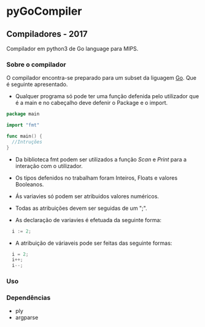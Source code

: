 # pyGoCompiler
## Compiladores - 2017
Compilador em python3 de Go language para MIPS.
### Sobre o compilador
O compilador encontra-se preparado para um subset da liguagem <a href="https://golang.org/">Go</a>. Que é seguinte apresentado.

* Qualquer programa só pode ter uma função defenida pelo utilizador que é a main e no cabeçalho deve defenir o Package e o import.

```Go
package main

import "fmt"

func main() {
  //Intruções
}

```
* Da biblioteca fmt podem ser utilizados a função *Scan* e *Print* para a interação com o utilizador.

* Os tipos defenidos no trabalham foram Inteiros, Floats e valores Booleanos.

* Ás variavies só podem ser atribuidos valores numéricos.

* Todas as atribuições devem ser seguidas de um ";".

* As declaração de variavies é efetuada da seguinte forma:
```Go
  i := 2;
```
* A atribuição de váriaveis pode ser feitas das seguinte formas:
```Go
  i = 2;
  i++;
  i--;
```

### Uso
### Dependências
* ply
* argparse
